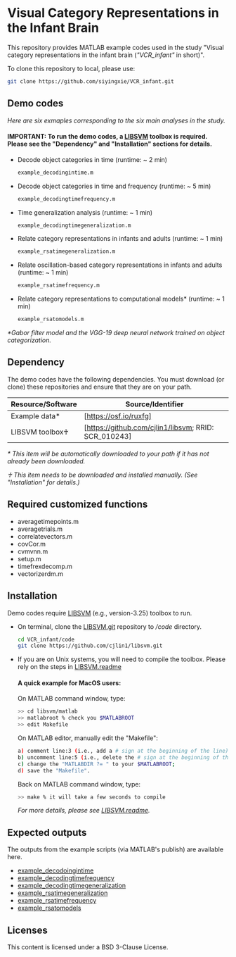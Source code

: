# Visual Category Representations in the Infant Brain
This repository provides MATLAB example codes used in the study "Visual category representations in the infant brain (_"VCR_infant"_ in short)". 

To clone this repository to local, please use:
```sh
git clone https://github.com/siyingxie/VCR_infant.git
```
## Demo codes

_Here are six exmaples corresponding to the six main analyses in the study._

#### IMPORTANT: To run the demo codes, a [LIBSVM] toolbox is required. Please see the "Dependency" and "Installation" sections for details. 

- Decode object categories in time (runtime: ~ 2 min) 
    ```sh
    example_decodingintime.m
    ```
- Decode object categories in time and frequency (runtime: ~ 5 min) 
    ```sh
    example_decodingtimefrequency.m
    ```
- Time generalization analysis (runtime: ~ 1 min) 
    ```sh
    example_decodingtimegeneralization.m 
    ```
- Relate category representations in infants and adults (runtime: ~ 1 min) 
    ```sh
    example_rsatimegeneralization.m 
    ```
- Relate oscillation-based category representations in infants and adults (runtime: ~ 1 min) 
    ```sh
    example_rsatimefrequency.m
    ```
- Relate category representations to computational models* (runtime: ~ 1 min) 
    ```sh
    example_rsatomodels.m
    ```
_*Gabor filter model and the VGG-19 deep neural network trained on object categorization._

## Dependency
The demo codes have the following dependencies. You must download (or clone) these repositories and ensure that they are on your path.

| Resource/Software | Source/Identifier |
| ------ | ------ |
| Example data* | [https://osf.io/ruxfg] |
| LIBSVM toolbox♰ | [https://github.com/cjlin1/libsvm; RRID: SCR_010243] |

_* This item will be automatically downloaded to your path if it has not already been downloaded._

_♰ This item needs to be downloaded and installed manually. (See "Installation" for details.)_

## Required customized functions
- averagetimepoints.m
- averagetrials.m
- correlatevectors.m
- covCor.m
- cvmvnn.m
- setup.m
- timefrexdecomp.m
- vectorizerdm.m

## Installation
Demo codes require [LIBSVM] (e.g., version-3.25) toolbox to run.
- On terminal, clone the [LIBSVM.git] repository to _/code_ directory.
    ```sh
    cd VCR_infant/code
    git clone https://github.com/cjlin1/libsvm.git
    ```
- If you are on Unix systems, you will need to compile the toolbox. Please rely on the steps in [LIBSVM.readme]

    #### A quick example for MacOS users:

    On MATLAB command window, type:
    ``` sh
    >> cd libsvm/matlab
    >> matlabroot % check you $MATLABROOT
    >> edit Makefile 
    ```
    On MATLAB editor, manually edit the "Makefile":
    ```sh
    a) comment line:3 (i.e., add a # sign at the beginning of the line);
    b) uncomment line:5 (i.e., delete the # sign at the beginning of the line);
    c) change the "MATLABDIR ?= " to your $MATLABROOT;
    d) save the "Makefile".
    ```
    Back on MATLAB command window, type:
    ``` sh
    >> make % it will take a few seconds to compile 
    ```
 
    _For more details, please see [LIBSVM.readme]._

## Expected outputs 
The outputs from the example scripts (via MATLAB's publish) are available here.
- [example_decodoingintime]
- [example_decodingtimefrequency]
- [example_decodingtimegeneralization]
- [example_rsatimegeneralization]
- [example_rsatimefrequency]
- [example_rsatomodels]

## Licenses
This content is licensed under a BSD 3-Clause License.

[//]: # (These are reference links used in the body of this note and get stripped out when the markdown processor does its job. There is no need to format it nicely because it shouldn't be seen. Thanks SO - http://stackoverflow.com/questions/4823468/store-comments-in-markdown-syntax)
   [LIBSVM]: <https://www.csie.ntu.edu.tw/~cjlin/libsvm/>
   [LIBSVM.git]:  <https://github.com/cjlin1/libsvm/>
   [LIBSVM.readme]: <https://github.com/cjlin1/libsvm/blob/master/matlab/README>
   [example_decodoingintime]: <http://htmlpreview.github.io/?https://github.com/siyingxie/VCR_infant/blob/main/code/html/example_decodingintime.html>
   [example_decodingtimefrequency]: <http://htmlpreview.github.io/?https://github.com/siyingxie/VCR_infant/blob/main/code/html/example_decodingtimefrequency.html>
   [example_decodingtimegeneralization]: <http://htmlpreview.github.io/?https://github.com/siyingxie/VCR_infant/blob/main/code/html/example_decodingtimegeneralization.html>
   [example_rsatimegeneralization]: <http://htmlpreview.github.io/?https://github.com/siyingxie/VCR_infant/blob/main/code/html/example_rsatimegeneralization.html>
   [example_rsatimefrequency]: <http://htmlpreview.github.io/?https://github.com/siyingxie/VCR_infant/blob/main/code/html/example_rsatimefrequency.html>
   [example_rsatomodels]: <http://htmlpreview.github.io/?https://github.com/siyingxie/VCR_infant/blob/main/code/html/example_rsatomodels.html>

